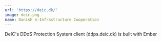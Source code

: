 ```yaml
---
url: 'https://deic.dk/'
image: deic.png
name: Danish e-Infrastructure Cooperation
---
```

DeIC's DDoS Protection System client (ddps.deic.dk) is built with Ember